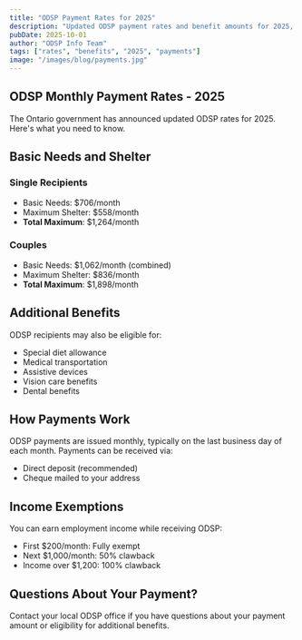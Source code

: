 ```yaml
---
title: "ODSP Payment Rates for 2025"
description: "Updated ODSP payment rates and benefit amounts for 2025, including basic needs, shelter allowances, and additional benefits."
pubDate: 2025-10-01
author: "ODSP Info Team"
tags: ["rates", "benefits", "2025", "payments"]
image: "/images/blog/payments.jpg"
---
```


## ODSP Monthly Payment Rates - 2025

The Ontario government has announced updated ODSP rates for 2025. Here's what you need to know.

## Basic Needs and Shelter

### Single Recipients

- Basic Needs: $706/month
- Maximum Shelter: $558/month
- **Total Maximum**: $1,264/month

### Couples

- Basic Needs: $1,062/month (combined)
- Maximum Shelter: $836/month
- **Total Maximum**: $1,898/month

## Additional Benefits

ODSP recipients may also be eligible for:

- Special diet allowance
- Medical transportation
- Assistive devices
- Vision care benefits
- Dental benefits

## How Payments Work

ODSP payments are issued monthly, typically on the last business day of each month. Payments can be received via:

- Direct deposit (recommended)
- Cheque mailed to your address

## Income Exemptions

You can earn employment income while receiving ODSP:

- First $200/month: Fully exempt
- Next $1,000/month: 50% clawback
- Income over $1,200: 100% clawback

## Questions About Your Payment?

Contact your local ODSP office if you have questions about your payment amount or eligibility for additional benefits.
